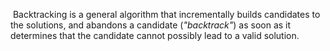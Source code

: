  Backtracking is a general algorithm that incrementally builds candidates to the solutions, and abandons a candidate (_"backtrack"_) as soon as it determines that the candidate cannot possibly lead to a valid solution.